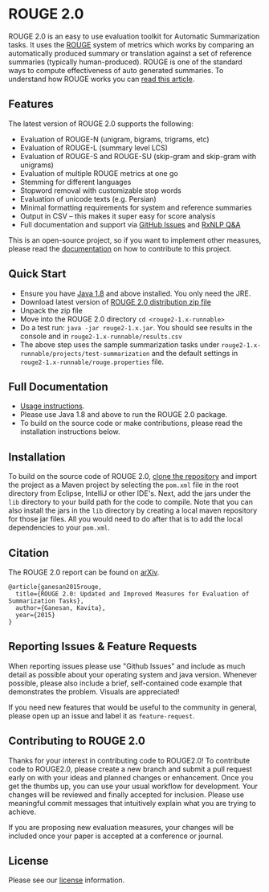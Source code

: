 # ROUGE 2.0

ROUGE 2.0 is an easy to use evaluation toolkit for Automatic Summarization tasks. It uses the [ROUGE](http://www.aclweb.org/anthology/W04-1013) system of metrics which works by comparing an automatically produced summary or translation against a set of reference summaries (typically human-produced). ROUGE is one of the standard ways to compute effectiveness of auto generated summaries. To understand how ROUGE works you can [read this article](http://www.rxnlp.com/how-rouge-works-for-evaluation-of-summarization-tasks/).


## Features

The latest version of ROUGE 2.0 supports the following:

* Evaluation of ROUGE-N (unigram, bigrams, trigrams, etc)
* Evaluation of ROUGE-L (summary level LCS)
* Evaluation of ROUGE-S and ROUGE-SU (skip-gram and skip-gram with unigrams)
* Evaluation of multiple ROUGE metrics at one go
* Stemming for different languages
* Stopword removal with customizable stop words
* Evaluation of unicode texts (e.g. Persian)
* Minimal formatting requirements for system and reference summaries
* Output in CSV – this makes it super easy for score analysis
* Full documentation and support via [GitHub Issues](https://github.com/RxNLP/ROUGE-2.0/issues) and [RxNLP Q&A](http://www.rxnlp.com/ask-question/#.WpnDHpPwZTY)

This is an open-source project, so if you want to implement other measures, please read the [documentation](#contributing-to-rouge20) on how to contribute to this project.  

## Quick Start
* Ensure you have [Java 1.8](https://java.com/en/download/) and above installed. You only need the JRE.
* Download latest version of [ROUGE 2.0 distribution zip file](https://github.com/RxNLP/ROUGE-2.0/tree/master/versions)
* Unpack the zip file
* Move into the ROUGE 2.0 directory `cd <rouge2-1.x-runnable>`
* Do a test run: `java -jar rouge2-1.x.jar`. You should see results in the console and in `rouge2-1.x-runnable/results.csv`
* The above step uses the sample summarization tasks under `rouge2-1.x-runnable/projects/test-summarization` and the default settings in `rouge2-1.x-runnable/rouge.properties` file.

## Full Documentation
* [Usage instructions](docs/usage-documentation.md). 
* Please use Java 1.8 and above to run the ROUGE 2.0 package. 
* To build on the source code or make contributions, please read the installation instructions below.

## Installation

To build on the source code of ROUGE 2.0, [clone the repository](https://github.com/RxNLP/ROUGE-2.0.git) and import the project as a Maven project by selecting the `pom.xml` file in the root directory from Eclipse, IntelliJ or other IDE's. Next, add the jars under the `lib` directory to your build path for the code to compile. Note that you can also install the jars in the `lib` directory by creating a local maven repository for those jar files. All you would need to do after that is to add the local dependencies to your `pom.xml`.

## Citation

The ROUGE 2.0 report can be found on [arXiv](https://arxiv.org/abs/1803.01937).

```
@article{ganesan2015rouge,
  title={ROUGE 2.0: Updated and Improved Measures for Evaluation of Summarization Tasks},
  author={Ganesan, Kavita},
  year={2015}
}
```


## Reporting Issues & Feature Requests

When reporting issues please use "Github Issues" and include as much detail as possible about your operating system and java version. Whenever possible, please also include a brief, self-contained code example that demonstrates the problem. Visuals are appreciated!

If you need new features that would be useful to the community in general, please open up an issue and label it as `feature-request`.

## Contributing to ROUGE 2.0

Thanks for your interest in contributing code to ROUGE2.0! To contribute code to ROUGE2.0, please create a new branch and submit a pull request early on with your ideas and planned changes or enhancement. Once you get the thumbs up, you can use your usual workflow for development. Your changes will be reviewed and finally accepted for inclusion. Please use meaningful commit messages that intuitively explain what you are trying to achieve.

If you are proposing new evaluation measures, your changes will be included once your paper is accepted at a conference or journal.

## License
Please see our [license](https://github.com/RxNLP/ROUGE-2.0/blob/master/LICENSE) information.
